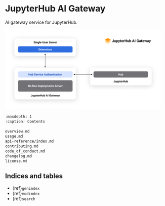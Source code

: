 # JupyterHub AI Gateway

AI gateway service for JupyterHub.

![Service Overview](_static/images/overview.png)

```{toctree}
:maxdepth: 1
:caption: Contents

overview.md
usage.md
api-reference/index.md
contributing.md
code_of_conduct.md
changelog.md
license.md
```

## Indices and tables

* {ref}`genindex`
* {ref}`modindex`
* {ref}`search`
